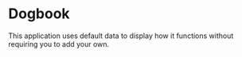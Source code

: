 # Dogbook 
This application uses default data to display how it functions without requiring you to add your own.
